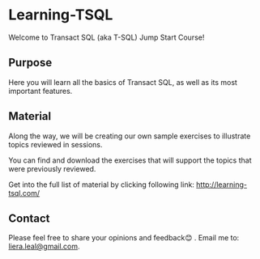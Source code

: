 # Learning-TSQL
Welcome to Transact SQL (aka T-SQL) Jump Start Course!

## Purpose
Here you will learn all the basics of Transact SQL, as well as its most important features. 

## Material
Along the way, we will be creating our own sample exercises to illustrate topics reviewed in sessions.

You can find and download the exercises that will support the topics that were previously reviewed.

Get into the full list of material by clicking following link:
http://learning-tsql.com/

## Contact
Please feel free to share your opinions and feedback:blush: . Email me to: liera.leal@gmail.com.
